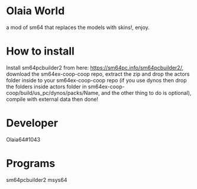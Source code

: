 # Olaia World
a mod of sm64 that replaces the models with skins!, enjoy.
# How to install
Install sm64pcbuilder2 from here: https://sm64pc.info/sm64pcbuilder2/, download the sm64ex-coop-coop repo, extract the zip and drop the actors folder inside to your sm64ex-coop-coop repo (if you use dynos then drop the folders inside actors folder in sm64ex-coop-coop/build/us_pc/dynos/packs/Name, and the other thing to do is optional), compile with external data then done!
# Developer
Olaia64#1043
# Programs
sm64pcbuilder2 
msys64
